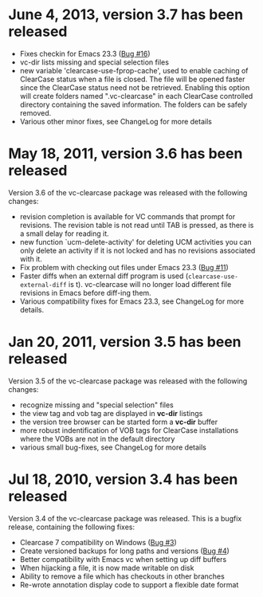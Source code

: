 # June 4, 2013, version 3.7 has been released #

  * Fixes checkin for Emacs 23.3 ([Bug #16](https://code.google.com/p/vc-clearcase/issues/detail?id=16))
  * vc-dir lists missing and special selection files
  * new variable 'clearcase-use-fprop-cache', used to enable caching of ClearCase status when a file is closed. The file will be opened faster since the ClearCase status need not be retrieved. Enabling this option will create folders named ".vc-clearcase" in each ClearCase controlled directory containing the saved information. The folders can be safely removed.
  * Various other minor fixes, see ChangeLog for more details


# May 18, 2011, version 3.6 has been released #

Version 3.6 of the vc-clearcase package was released with the following changes:

  * revision completion is available for VC commands that prompt for revisions. The revision table is not read until TAB is pressed, as there is a small delay for reading it.
  * new function `ucm-delete-activity' for deleting UCM activities   you can only delete an activity if it is not locked and has no revisions associated with it.
  * Fix problem with checking out files under Emacs 23.3 ([Bug #11](https://code.google.com/p/vc-clearcase/issues/detail?id=11))
  * Faster diffs when an external diff program is used (`clearcase-use-external-diff` is t).  vc-clearcase will no longer load different file revisions in Emacs before diff-ing them.
  * Various compatibility fixes for Emacs 23.3, see ChangeLog for more details.


# Jan 20, 2011, version 3.5 has been released #

Version 3.5 of the vc-clearcase package was released with the following changes:

  * recognize missing and "special selection" files
  * the view tag and vob tag are displayed in **vc-dir** listings
  * the version tree browser can be started form a **vc-dir** buffer
  * more robust indentification of VOB tags for ClearCase installations where the VOBs are not in the default directory
  * various small bug-fixes, see ChangeLog for more details

# Jul 18, 2010, version 3.4 has been released #

Version 3.4 of the vc-clearcase package was released.  This is a bugfix release, containing the following fixes:

  * Clearcase 7 compatibility on Windows ([Bug #3](https://code.google.com/p/vc-clearcase/issues/detail?id=3))
  * Create versioned backups for long paths and versions ([Bug #4](https://code.google.com/p/vc-clearcase/issues/detail?id=4))
  * Better compatibility with Emacs vc when setting up diff buffers
  * When hijacking a file, it is now made writable on disk
  * Ability to remove a file which has checkouts in other branches
  * Re-wrote annotation display code to support a flexible date format